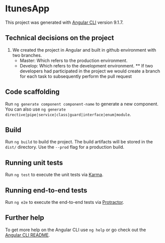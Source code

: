 # ItunesApp

This project was generated with [Angular CLI](https://github.com/angular/angular-cli) version 9.1.7.

## Technical decisions on the project

1. We created the project in Angular and built in github environment with two branches. 
    * Master: Which refers to the production environment.
    * Develop: Which refers to the development environment.
        ** If two developers had participated in the project we would create a branch for each task to subsequently perform the pull request

## Code scaffolding

Run `ng generate component component-name` to generate a new component. You can also use `ng generate directive|pipe|service|class|guard|interface|enum|module`.

## Build

Run `ng build` to build the project. The build artifacts will be stored in the `dist/` directory. Use the `--prod` flag for a production build.

## Running unit tests

Run `ng test` to execute the unit tests via [Karma](https://karma-runner.github.io).

## Running end-to-end tests

Run `ng e2e` to execute the end-to-end tests via [Protractor](http://www.protractortest.org/).

## Further help

To get more help on the Angular CLI use `ng help` or go check out the [Angular CLI README](https://github.com/angular/angular-cli/blob/master/README.md).
